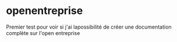 openentreprise
==============

Premier test pour voir si j'ai lapossibilité de créer une documentation complète sur l'open entreprise
